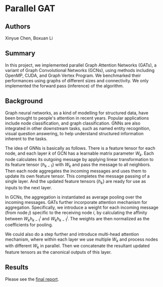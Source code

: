 # Parallel GAT

## Authors

Xinyue Chen, Boxuan Li

## Summary

In this project, we implemented parallel Graph Attention Networks (GATs), a variant of Graph Convolutional Networks (GCNs), using methods including OpenMP, CUDA, and Graph Vertex Program. We benchmarked their performances using graphs of different sizes and connectivity. We only implemented the forward pass (inference) of the algorithm.

## Background

Graph neural networks, as a kind of modelling for structured data, have been brought to people's attention in recent years. Popular applications include node classification, and graph classification. GNNs are also integrated in other downstream tasks, such as named entity recognition, visual question answering, to help understand structured information inherent to the tasks.

The idea of GNNs is basically as follows. There is a feature tensor for each node, and each layer $k$ of GCN has a learnable matrix parameter $W_k$.  Each node calculates its outgoing message by applying linear transformation to its feature tensor $\{h_{k-1}\}$ with $W_k$ and pass the message to all neighbors. Then each node aggregates the incoming messages and uses them to update its own feature tensor. This completes the message passing of a single layer. And the updated feature tensors $\{h_k\}$ are ready for use as inputs to the next layer. 

In GCNs, the aggregation is instantiated as average pooling over the incoming messages. GATs further incorporate attention mechanism for aggregation. Specifically, we introduce a weight for each incoming message (from node $j$) specific to the receiving node $i$, by calculating the affinity between $W_{k}h_{k-1}^{i}$ and $W_{k}h_{k-1}^{j}$. The weights are then normalized as the coefficients for pooling.

We could also do a step further and introduce multi-head attention mechanism, where within each layer we use multiple $W_{k}$ and process nodes with different $W_{k}$ in parallel. Then we concatenate the resultant updated feature tensors as the canonical outputs of this layer.

## Results

Please see the [final report](./report.pdf).